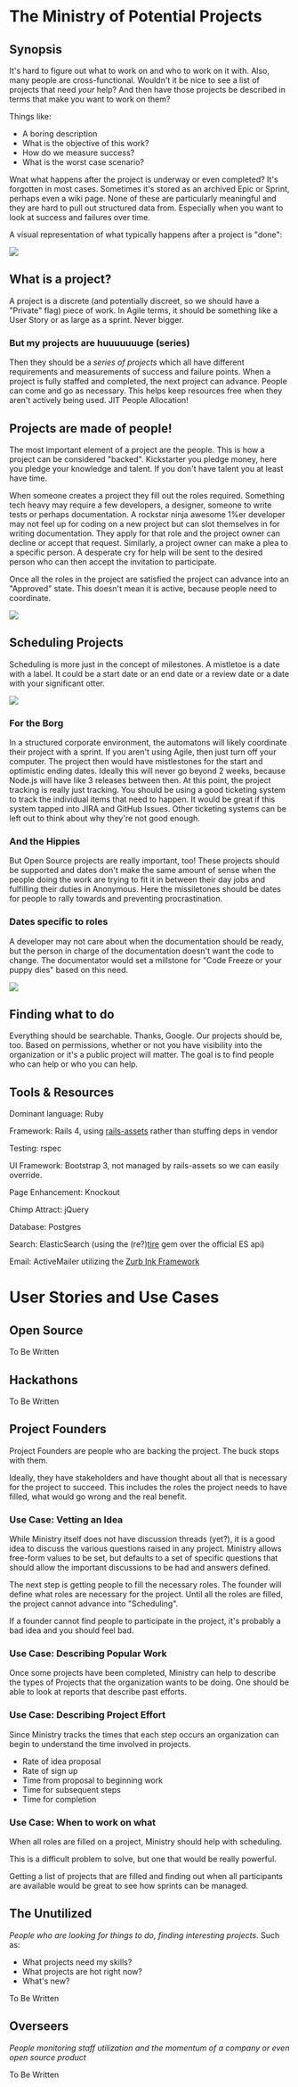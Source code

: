 # The Ministry of Potential Projects

## Synopsis

It's hard to figure out what to work on and who to work on it with. Also, many people are cross-functional. Wouldn't it be nice to see a list of projects that need _your_ help? And then have those projects be described in terms that make you want to work on them?

Things like:

* A boring description
* What is the objective of this work?
* How do we measure success?
* What is the worst case scenario?

Wnat what happens after the project is underway or even completed? It's forgotten in most cases. Sometimes it's stored as an archived Epic or Sprint, perhaps even a wiki page. None of these are particularly meaningful and they are hard to pull out structured data from. Especially when you want to look at success and failures over time.

A visual representation of what typically happens after a project is "done":

![](http://i.imgur.com/eEvzZCb.gif)

## What is a project?

A project is a discrete (and potentially discreet, so we should have a "Private" flag) piece of work. In Agile terms, it should be something like a User Story or as large as a sprint. Never bigger.

### But my projects are huuuuuuuge (series)

Then they should be a _series of projects_ which all have different requirements and measurements of success and failure points. When a project is fully staffed and completed, the next project can advance. People can come and go as necessary. This helps keep resources free when they aren't actively being used. JIT People Allocation!

## Projects are made of people!

The most important element of a project are the people. This is how a project can be considered "backed". Kickstarter you pledge money, here you pledge your knowledge and talent. If you don't have talent you at least have time.

When someone creates a project they fill out the roles required. Something tech heavy may require a few developers, a designer, someone to write tests or perhaps documentation. A rockstar ninja awesome 1%er developer may not feel up for coding on a new project but can slot themselves in for writing documentation. They apply for that role and the project owner can decline or accept that request. Similarly, a project owner can make a plea to a specific person. A desperate cry for help will be sent to the desired person who can then accept the invitation to participate.

Once all the roles in the project are satisfied the project can advance into an "Approved" state. This doesn't mean it is active, because people need to coordinate.

![](http://www.eminem.net/tracks/the_real_slim_shady/images/the_real_slim_shady.jpg)

## Scheduling Projects

Scheduling is more just in the concept of milestones. A mistletoe is a date with a label. It could be a start date or an end date or a review date or a date with your significant otter.

![](http://veryhilarious.com/wp-content/uploads/2012/09/significant-otter.jpg)

### For the Borg

In a structured corporate environment, the automatons will likely coordinate their project with a sprint. If you aren't using Agile, then just turn off your computer. The project then would have mistlestones for the start and optimistic ending dates. Ideally this will never go beyond 2 weeks, because Node.js will have like 3 releases between then. At this point, the project tracking is really just tracking. You should be using a good ticketing system to track the individual items that need to happen. It would be great if this system tapped into JIRA and GitHub Issues. Other ticketing systems can be left out to think about why they're not good enough.

### And the Hippies 

But Open Source projects are really important, too! These projects should be supported and dates don't make the same amount of sense when the people doing the work are trying to fit it in between their day jobs and fulfilling their duties in Anonymous. Here the missiletones should be dates for people to rally towards and preventing procrastination.

### Dates specific to roles

A developer may not care about when the documentation should be ready, but the person in charge of the documentation doesn't want the code to change. The documentator would set a millstone for "Code Freeze or your puppy dies" based on this need.

![](http://i.imgur.com/FENmz.png)

## Finding what to do

Everything should be searchable. Thanks, Google. Our projects should be, too. Based on permissions, whether or not you have visibility into the organization or it's a public project will matter. The goal is to find people who can help or who you can help.

## Tools & Resources

Dominant language: Ruby

Framework: Rails 4, using [rails-assets](https://rails-assets.org/) rather than stuffing deps in vendor

Testing: rspec

UI Framework: Bootstrap 3, not managed by rails-assets so we can easily override.

Page Enhancement: Knockout

Chimp Attract: jQuery

Database: Postgres

Search: ElasticSearch (using the (re?)[tire](https://github.com/karmi/retire) gem over the official ES api)

Email: ActiveMailer utilizing the [Zurb Ink Framework](http://zurb.com/ink/)


# User Stories and Use Cases

## Open Source

To Be Written

## Hackathons

To Be Written

## Project Founders

Project Founders are people who are backing the project. The buck stops with them.

Ideally, they have stakeholders and have thought about all that is necessary
for the project to succeed. This includes the roles the project needs to have
filled, what would go wrong and the real benefit.

### Use Case: Vetting an Idea

While Ministry itself does not have discussion threads (yet?), it is a good
idea to discuss the various questions raised in any project. Ministry allows
free-form values to be set, but defaults to a set of specific questions that
should allow the important discussions to be had and answers defined.

The next step is getting people to fill the necessary roles. The founder
will define what roles are necessary for the project. Until all the roles
are filled, the project cannot advance into "Scheduling".

If a founder cannot find people to participate in the project, it's probably a
bad idea and you should feel bad.

### Use Case: Describing Popular Work

Once some projects have been completed, Ministry can help to describe the types
of Projects that the organization wants to be doing. One should be able to look
at reports that describe past efforts.

### Use Case: Describing Project Effort

Since Ministry tracks the times that each step occurs an organization can begin
to understand the time involved in projects.

* Rate of idea proposal
* Rate of sign up
* Time from proposal to beginning work
* Time for subsequent steps
* Time for completion

### Use Case: When to work on what

When all roles are filled on a project, Ministry should help with scheduling.

This is a difficult problem to solve, but one that would be really powerful.

Getting a list of projects that are filled and finding out when all
participants are available would be great to see how sprints can be managed.

## The Unutilized

_People who are looking for things to do, finding interesting projects._
Such as:

* What projects need my skills?
* What projects are hot right now?
* What's new?

To Be Written

## Overseers

_People monitoring staff utilization and the momentum of a company or even open source product_

To Be Written


